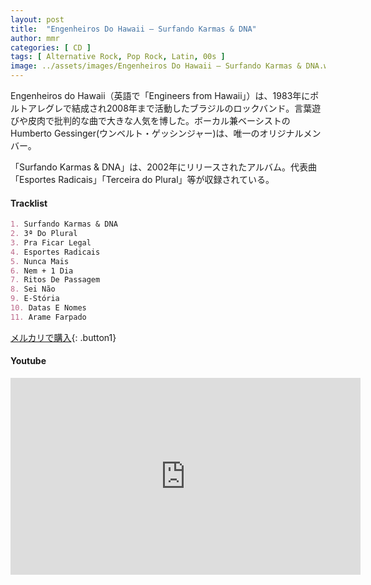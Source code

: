 ```yaml
---
layout: post
title:  "Engenheiros Do Hawaii – Surfando Karmas & DNA"
author: mmr
categories: [ CD ]
tags: [ Alternative Rock, Pop Rock, Latin, 00s ]
image: ../assets/images/Engenheiros Do Hawaii – Surfando Karmas & DNA.webp
---
```


Engenheiros do Hawaii（英語で「Engineers from Hawaii」）は、1983年にポルトアレグレで結成され2008年まで活動したブラジルのロックバンド。言葉遊びや皮肉で批判的な曲で大きな人気を博した。ボーカル兼ベーシストのHumberto Gessinger(ウンベルト・ゲッシンジャー)は、唯一のオリジナルメンバー。

「Surfando Karmas & DNA」は、2002年にリリースされたアルバム。代表曲 「Esportes Radicais」「Terceira do Plural」等が収録されている。

#### Tracklist
```md
1. Surfando Karmas & DNA
2. 3ª Do Plural
3. Pra Ficar Legal
4. Esportes Radicais
5. Nunca Mais
6. Nem + 1 Dia
7. Ritos De Passagem
8. Sei Não
9. E-Stória
10. Datas E Nomes
11. Arame Farpado
```

[メルカリで購入](https://jp.mercari.com/item/m57509435335?afid=6142608987){: .button1}

#### Youtube
<iframe width="560" height="315" src="https://www.youtube.com/embed/ofsiWQTj2GM?si=WSB5GDtspZKDIvCP" title="YouTube video player" frameborder="0" allow="accelerometer; autoplay; clipboard-write; encrypted-media; gyroscope; picture-in-picture; web-share" referrerpolicy="strict-origin-when-cross-origin" allowfullscreen></iframe>